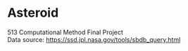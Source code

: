 # Asteroid
513 Computational Method Final Project  
Data source: https://ssd.jpl.nasa.gov/tools/sbdb_query.html

